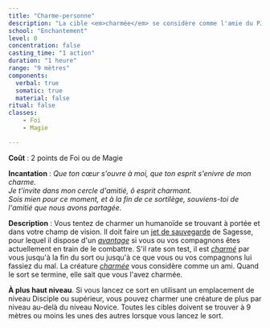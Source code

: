 ```yaml
---
title: "Charme-personne"
description: "La cible <em>charmée</em> se considère comme l'amie du PJ."
school: "Enchantement"
level: 0
concentration: false
casting_time: "1 action"
duration: "1 heure"
range: "9 mètres"
components:
  verbal: true
  somatic: true
  material: false
ritual: false
classes:
    - Foi
    - Magie

---
```

**Coût** : 2 points de Foi ou de Magie  

**Incantation** : *Que ton cœur s'ouvre à moi, que ton esprit s'enivre de mon charme.*    
*Je t'invite dans mon cercle d'amitié, ô esprit charmant.*    
*Sois mien pour ce moment, et à la fin de ce sortilège, souviens-toi de l'amitié que nous avons partagée.*     

**Description** : Vous tentez de charmer un humanoïde se trouvant à portée et dans votre champ de vision. Il doit faire un [jet de sauvegarde](/utiliser-les-caracteristiques/#jets-de-sauvegarde) de Sagesse, pour lequel il dispose d'un [_avantage_](/utiliser-les-caracteristiques/#avantage-et-desavantage) si vous ou vos compagnons êtes actuellement en train de le combattre. S'il rate son test, il est [_charmé_](/gerer-la-sante-du-personnage/#charme) par vous jusqu'à la fin du sort ou jusqu'à ce que vous ou vos compagnons lui fassiez du mal. La créature [_charmée_](/gerer-la-sante-du-personnage/#charme) vous considère comme un ami. Quand le sort se termine, elle sait que vous l'avez charmée.

**À plus haut niveau**. Si vous lancez ce sort en utilisant un emplacement de niveau Disciple ou supérieur, vous pouvez charmer une créature de plus par niveau au-delà du niveau Novice. Toutes les cibles doivent se trouver à 9 mètres ou moins les unes des autres lorsque vous lancez le sort.
